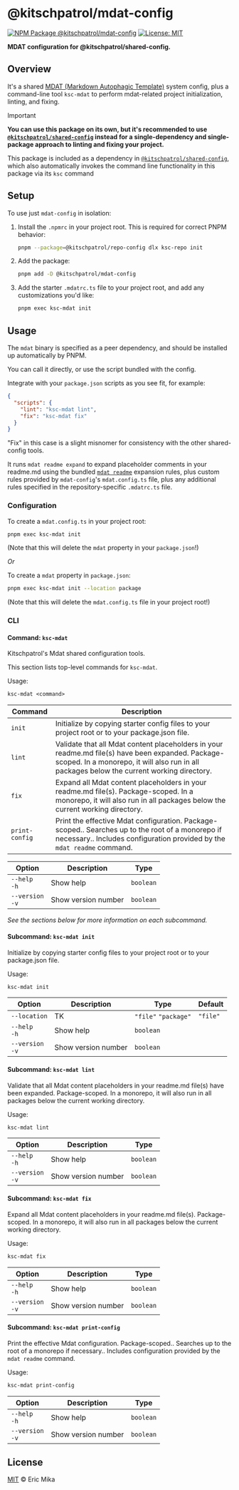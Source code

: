 <!--+ Warning: Content inside HTML comment blocks was generated by mdat and may be overwritten. +-->

<!-- title -->

# @kitschpatrol/mdat-config

<!-- /title -->

<!-- badges -->

[![NPM Package @kitschpatrol/mdat-config](https://img.shields.io/npm/v/@kitschpatrol/mdat-config.svg)](https://npmjs.com/package/@kitschpatrol/mdat-config)
[![License: MIT](https://img.shields.io/badge/License-MIT-yellow.svg)](https://opensource.org/licenses/MIT)

<!-- /badges -->

<!-- description -->

**MDAT configuration for @kitschpatrol/shared-config.**

<!-- /description -->

## Overview

It's a shared [MDAT (Markdown Autophagic Template)](https://github.com/kitschpatrol/mdat) system config, plus a command-line tool `ksc-mdat` to perform mdat-related project initialization, linting, and fixing.

<!-- recommendation -->

> [!IMPORTANT]
>
> **You can use this package on its own, but it's recommended to use [`@kitschpatrol/shared-config`](https://www.npmjs.com/package/@kitschpatrol/shared-config) instead for a single-dependency and single-package approach to linting and fixing your project.**
>
> This package is included as a dependency in [`@kitschpatrol/shared-config`](https://www.npmjs.com/package/@kitschpatrol/shared-config), which also automatically invokes the command line functionality in this package via its `ksc` command

<!-- /recommendation -->

## Setup

To use just `mdat-config` in isolation:

1. Install the `.npmrc` in your project root. This is required for correct PNPM behavior:

   ```sh
   pnpm --package=@kitschpatrol/repo-config dlx ksc-repo init
   ```

2. Add the package:

   ```sh
   pnpm add -D @kitschpatrol/mdat-config
   ```

3. Add the starter `.mdatrc.ts` file to your project root, and add any customizations you'd like:

   ```sh
   pnpm exec ksc-mdat init
   ```

## Usage

The `mdat` binary is specified as a peer dependency, and should be installed up automatically by PNPM.

You can call it directly, or use the script bundled with the config.

Integrate with your `package.json` scripts as you see fit, for example:

```json
{
  "scripts": {
    "lint": "ksc-mdat lint",
    "fix": "ksc-mdat fix"
  }
}
```

"Fix" in this case is a slight misnomer for consistency with the other shared-config tools.

It runs `mdat readme expand` to expand placeholder comments in your readme.md using the bundled [`mdat readme`](https://github.com/kitschpatrol/mdat/blob/main/packages/mdat/readme.md#the-mdat-readme-subcommand) expansion rules, plus custom rules provided by `mdat-config`'s `mdat.config.ts` file, plus any additional rules specified in the repository-specific `.mdatrc.ts` file.

### Configuration

To create a `mdat.config.ts` in your project root:

```sh
pnpm exec ksc-mdat init
```

(Note that this will delete the `mdat` property in your `package.json`!)

_Or_

To create a `mdat` property in `package.json`:

```sh
pnpm exec ksc-mdat init --location package
```

(Note that this will delete the `mdat.config.ts` file in your project root!)

### CLI

<!-- cli-help -->

#### Command: `ksc-mdat`

Kitschpatrol's Mdat shared configuration tools.

This section lists top-level commands for `ksc-mdat`.

Usage:

```txt
ksc-mdat <command>
```

| Command        | Description                                                                                                                                                                                    |
| -------------- | ---------------------------------------------------------------------------------------------------------------------------------------------------------------------------------------------- |
| `init`         | Initialize by copying starter config files to your project root or to your package.json file.                                                                                                  |
| `lint`         | Validate that all Mdat content placeholders in your readme.md file(s) have been expanded. Package-scoped. In a monorepo, it will also run in all packages below the current working directory. |
| `fix`          | Expand all Mdat content placeholders in your readme.md file(s). Package-scoped. In a monorepo, it will also run in all packages below the current working directory.                           |
| `print-config` | Print the effective Mdat configuration. Package-scoped.. Searches up to the root of a monorepo if necessary.. Includes configuration provided by the `mdat readme` command.                    |

| Option              | Description         | Type      |
| ------------------- | ------------------- | --------- |
| `--help`<br>`-h`    | Show help           | `boolean` |
| `--version`<br>`-v` | Show version number | `boolean` |

_See the sections below for more information on each subcommand._

#### Subcommand: `ksc-mdat init`

Initialize by copying starter config files to your project root or to your package.json file.

Usage:

```txt
ksc-mdat init
```

| Option              | Description         | Type                 | Default  |
| ------------------- | ------------------- | -------------------- | -------- |
| `--location`        | TK                  | `"file"` `"package"` | `"file"` |
| `--help`<br>`-h`    | Show help           | `boolean`            |          |
| `--version`<br>`-v` | Show version number | `boolean`            |          |

#### Subcommand: `ksc-mdat lint`

Validate that all Mdat content placeholders in your readme.md file(s) have been expanded. Package-scoped. In a monorepo, it will also run in all packages below the current working directory.

Usage:

```txt
ksc-mdat lint
```

| Option              | Description         | Type      |
| ------------------- | ------------------- | --------- |
| `--help`<br>`-h`    | Show help           | `boolean` |
| `--version`<br>`-v` | Show version number | `boolean` |

#### Subcommand: `ksc-mdat fix`

Expand all Mdat content placeholders in your readme.md file(s). Package-scoped. In a monorepo, it will also run in all packages below the current working directory.

Usage:

```txt
ksc-mdat fix
```

| Option              | Description         | Type      |
| ------------------- | ------------------- | --------- |
| `--help`<br>`-h`    | Show help           | `boolean` |
| `--version`<br>`-v` | Show version number | `boolean` |

#### Subcommand: `ksc-mdat print-config`

Print the effective Mdat configuration. Package-scoped.. Searches up to the root of a monorepo if necessary.. Includes configuration provided by the `mdat readme` command.

Usage:

```txt
ksc-mdat print-config
```

| Option              | Description         | Type      |
| ------------------- | ------------------- | --------- |
| `--help`<br>`-h`    | Show help           | `boolean` |
| `--version`<br>`-v` | Show version number | `boolean` |

<!-- /cli-help -->

<!-- license -->

## License

[MIT](license.txt) © Eric Mika

<!-- /license -->
